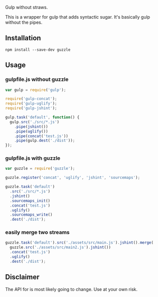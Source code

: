 Gulp without straws.

This is a wrapper for gulp that adds syntactic sugar. It's basically gulp without the pipes.

## Installation
```
npm install --save-dev guzzle
```

## Usage

### gulpfile.js without guzzle

```javascript
var gulp = require('gulp');

require('gulp-concat');
require('gulp-uglify');
require('gulp-jshint');

gulp.task('default', function() {
  gulp.src('./src/*.js')
    .pipe(jshint())
    .pipe(uglify())
    .pipe(concat('test.js'))
    .pipe(gulp.dest('./dist'));
});
```

### gulpfile.js with guzzle

```javascript
var guzzle = require('guzzle');

guzzle.register('concat', 'uglify', 'jshint', 'sourcemaps');

guzzle.task('default')
  .src('./src/*.js')
  .jshint()
  .sourcemaps_init()
  .concat('test.js')
  .uglify()
  .sourcemaps_write()
  .dest('./dist');
```

### easily merge two streams
```javascript
guzzle.task('default').src('./assets/src/main.js').jshint().merge(
  guzzle.src('./assets/src/main2.js').jshint())
  .concat('test.js')
  .uglify()
  .dest('./dist');
```

## Disclaimer

The API for is most likely going to change. Use at your own risk.
